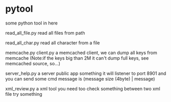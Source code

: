 pytool
======

some python tool in here

read_all_file.py read all files from path

read_all_char.py read all character from a file

memcache.py client.py a memcached client, we can dump all keys from memcache
			(Note:if the keys big than 2M it can't dump full keys, see memcached source, so...)

server_help.py a server public app something it will listener to port 8901 and you can send some cmd
	message is (message size (4byte) | message)

xml_review.py a xml tool you need too check something between two xml file try something

